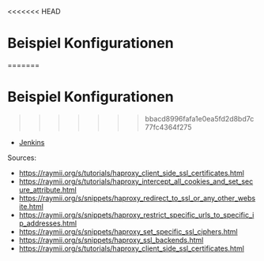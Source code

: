 <<<<<<< HEAD
# Beispiel Konfigurationen 
=======
# Beispiel Konfigurationen
>>>>>>> bbacd8996fafa1e0ea5fd2d8bd7c77fc4364f275

* [Jenkins](../haproxy-jenkins)

Sources:
* https://raymii.org/s/tutorials/haproxy_client_side_ssl_certificates.html
* https://raymii.org/s/tutorials/haproxy_intercept_all_cookies_and_set_secure_attribute.html
* https://raymii.org/s/snippets/haproxy_redirect_to_ssl_or_any_other_website.html
* https://raymii.org/s/snippets/haproxy_restrict_specific_urls_to_specific_ip_addresses.html
* https://raymii.org/s/snippets/haproxy_set_specific_ssl_ciphers.html
* https://raymii.org/s/snippets/haproxy_ssl_backends.html
* https://raymii.org/s/tutorials/haproxy_client_side_ssl_certificates.html